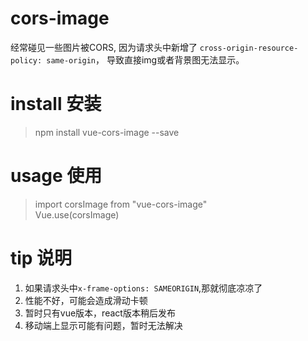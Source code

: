 # cors-image
经常碰见一些图片被CORS, 因为请求头中新增了 
`cross-origin-resource-policy: same-origin`，
导致直接img或者背景图无法显示。

# install 安装
> npm install vue-cors-image --save
# usage 使用
> import corsImage from "vue-cors-image"  
> Vue.use(corsImage)
# tip 说明
1. 如果请求头中`x-frame-options: SAMEORIGIN`,那就彻底凉凉了
2. 性能不好，可能会造成滑动卡顿
3. 暂时只有vue版本，react版本稍后发布
4. 移动端上显示可能有问题，暂时无法解决
